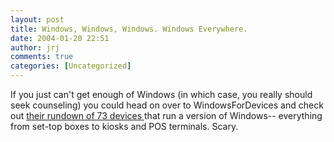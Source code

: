 ```yaml
---
layout: post
title: Windows, Windows, Windows. Windows Everywhere.
date: 2004-01-20 22:51
author: jrj
comments: true
categories: [Uncategorized]
---
```

If you just can't get enough of Windows (in which case, you really should seek counseling) you could head on over to WindowsForDevices and check out <a href="http://www.windowsfordevices.com/articles/AT5438698347.html">their rundown of 73 devices </a>that run a version of Windows-- everything from set-top boxes to kiosks and POS terminals. Scary.
